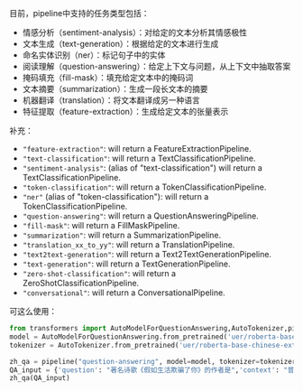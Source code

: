 目前，pipeline中支持的任务类型包括：

- 情感分析（sentiment-analysis）：对给定的文本分析其情感极性
- 文本生成（text-generation）：根据给定的文本进行生成
- 命名实体识别（ner）：标记句子中的实体
- 阅读理解（question-answering）：给定上下文与问题，从上下文中抽取答案
- 掩码填充（fill-mask）：填充给定文本中的掩码词
- 文本摘要（summarization）：生成一段长文本的摘要
- 机器翻译（translation）：将文本翻译成另一种语言
- 特征提取（feature-extraction）：生成给定文本的张量表示

补充：

- `"feature-extraction"`: will return a FeatureExtractionPipeline.
- `"text-classification"`: will return a TextClassificationPipeline.
- `"sentiment-analysis"`: (alias of "text-classification") will return a TextClassificationPipeline.
- `"token-classification"`: will return a TokenClassificationPipeline.
- `"ner"` (alias of "token-classification"): will return a TokenClassificationPipeline.
- `"question-answering"`: will return a QuestionAnsweringPipeline.
- `"fill-mask"`: will return a FillMaskPipeline.
- `"summarization"`: will return a SummarizationPipeline.
- `"translation_xx_to_yy"`: will return a TranslationPipeline.
- `"text2text-generation"`: will return a Text2TextGenerationPipeline.
- `"text-generation"`: will return a TextGenerationPipeline.
- `"zero-shot-classification"`: will return a ZeroShotClassificationPipeline.
- `"conversational"`: will return a ConversationalPipeline.

可这么使用：

```python
from transformers import AutoModelForQuestionAnswering,AutoTokenizer,pipeline
model = AutoModelForQuestionAnswering.from_pretrained('uer/roberta-base-chinese-extractive-qa')
tokenizer = AutoTokenizer.from_pretrained('uer/roberta-base-chinese-extractive-qa')

zh_qa = pipeline("question-answering", model=model, tokenizer=tokenizer)
QA_input = {'question': "著名诗歌《假如生活欺骗了你》的作者是",'context': "普希金从那里学习人民的语言，吸取了许多有益的养料，这一切对普希金后来的创作产生了很大的影响。这两年里，普希金创作了不少优秀的作品，如《囚徒》、《致大海》、《致凯恩》和《假如生活欺骗了你》等几十首抒情诗，叙事诗《努林伯爵》，历史剧《鲍里斯·戈都诺夫》，以及《叶甫盖尼·奥涅金》前六章。"}
zh_qa(QA_input)
```

